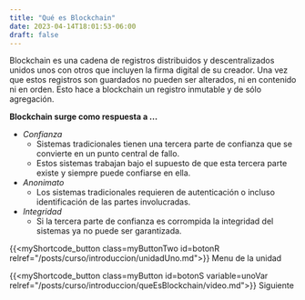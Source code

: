 ```yaml
---
title: "Qué es Blockchain"
date: 2023-04-14T18:01:53-06:00
draft: false
---
```


Blockchain es una cadena de registros distribuidos y descentralizados unidos unos con otros que incluyen la firma digital de su creador. Una vez que estos registros son guardados no pueden ser alterados, ni en contenido ni en orden. Esto hace a blockchain un registro inmutable y de sólo agregación.

**Blockchain surge como respuesta a ...**

- _Confianza_
    - Sistemas tradicionales tienen una tercera parte de confianza que se convierte en un punto central de fallo.
    - Estos sistemas trabajan bajo el supuesto de que esta tercera parte existe y siempre puede confiarse en ella.
- _Anonimato_
    - Los sistemas tradicionales requieren de autenticación o incluso identificación de las partes involucradas.
- _Integridad_
    - Si la tercera parte de confianza es corrompida la integridad del sistemas ya no puede ser garantizada.

{{<myShortcode_button class=myButtonTwo id=botonR relref="/posts/curso/introduccion/unidadUno.md">}} Menu de la unidad

{{<myShortcode_button class=myButton id=botonS variable=unoVar relref="/posts/curso/introduccion/queEsBlockchain/video.md">}} Siguiente